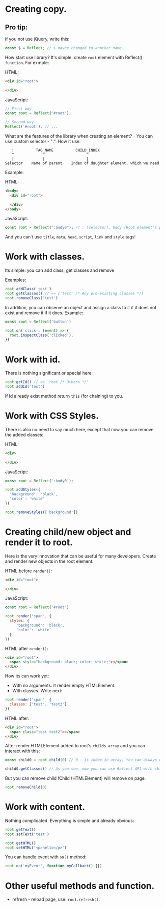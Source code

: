# Creating copy.

## Pro tip:

if you not use jQuery, write this:

```js
const $ = Reflect; // $ maybe changed to another name.
```

How start use library? It's simple: create `root` element with Reflect() `function`. For exmple:

HTML:

```html
<div id="root">
  
</div>
```

JavaScript:

```js
// First way
const root = Reflect('#root');

// Second way
Reflect('#root'). // ...
```

What are the features of the library when creating an element? - You can use custom selector - ":". How it use:

```
   :          TAG_NAME          CHILD_INDEX
   ^             ^                   ^
   |             |                   |
Selector    Name of parent    Index of daughter element, which we need
```

Example:

HTML:

```html
<body>
  <div id="root">
    
  </div>
</body>
```

JavaScript:

```js
const root = Reflect(":body0"); // : (selector), body (Root element's parent) 0 (Root index of element relative to parent)
```

And you can't use `title`, `meta`, `head`, `script`, `link` and `style` tags!

# Work with classes.

Its simple: you can add class, get classes and remove

Examples:

```js
root.addClass('test')
root.getClasses() // => ['test' /* Any pre-existing classes */]
root.removeClass('test')
```

In addition, you can observe an object and assign a class to it if it does not exist and remove it if it does. Example:

```js
const root = Reflect('button')

root.on('click', (event) => {
  root.inspectClass('clicked');
})
```

# Work with id.

There is nothing significant or special here:

```js
root.getId() // => 'root /* Others */'
root.addId('test')
```

If id already exist method return `this` (for chaining) to you.

# Work with CSS Styles.

There is also no need to say much here, except that now you can remove the added classes:

HTML:

```html
<div>
  
</div>
```

JavaScript:

```js
const root = Reflect(':body0');

root.addStyles({
  'background': 'black',
  'color': 'white'
})

root.removeStyles(['background'])
```

# Creating child/new object and render it to root.

Here is the very innovation that can be useful for many developers. Create and render new objects in the root element.

HTML before `render()`:

```html
<div id="root">
  
</div>
```

JavaScript:

```js
const root = Reflect('#root')

root.render('span', {
  styles: {
     'background': 'black',
     'color': 'white'
  }
})
```

HTML after `render()`:
```html
<div id="root">
  <span style="background: black; color: white;"></span>
</div>
```

How its can work yet:

* With no arguments. It render empty HTMLElement.
* With classes. Write next:

```js
root.render('span', {
  classes: ['test', 'test2']
})
```

HTML after:

```html
<div id="root">
  <span class="test test2"></span>
</div>
```

After render HTMLElement added to root's `childs array` and you can interact with this:

```js
const child0 = root.child(0) // 0 - is index in array. You can always check them - console.log(root.childs)

child0.getClasses() // As you see, now you can use Reflect API with child
```

But you can remove child (Child (HTMLElement) will remove on page.

```js
root.removeChild(0)
```

# Work with content.

Nothing complicated. Everything is simple and already obvious:

```js
root.getText()
root.setText('test')

root.getHTML()
root.setHTML('<p>hello</p>')
```

You can handle event with `on()` method:

```js
root.on('myEvent', function myCallback() {})
```

# Other useful methods and function.

* refresh - reload page, use: `root.refresh()`.
